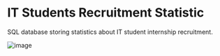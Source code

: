 # IT Students Recruitment Statistic
SQL database storing statistics about IT student internship recruitment.

![image](https://github.com/majaszturmaj/it-students-recruitment-stats-db/assets/63556516/2f13dc03-8e15-455f-9a3e-a4d9d532885e)

